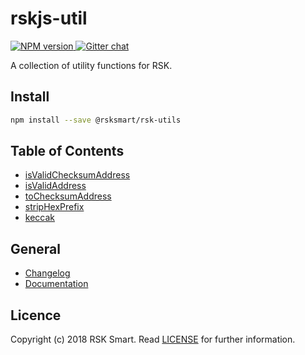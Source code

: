 # rskjs-util

<!-- NPM Version -->
<a href="https://www.npmjs.org/package/rskjs-util">
	<img src="http://img.shields.io/npm/v/rskjs-util.svg"
alt="NPM version" />
</a>

<!-- Gitter chat -->
<a href="https://gitter.im/rsksmart/rskj">
	<img src="https://badges.gitter.im/Join%20Chat.svg" alt="Gitter chat" />
</a>


A collection of utility functions for RSK.

## Install
```bash
npm install --save @rsksmart/rsk-utils
```

## Table of Contents

- [isValidChecksumAddress](docs/docs.md#isvalidchecksumaddress)
- [isValidAddress](docs/docs.md#isvalidaddress)
- [toChecksumAddress](docs/docs.md#tochecksumaddress)
- [stripHexPrefix](docs/docs.md#striphexprefix)
- [keccak](docs/docs.md#keccak)

## General
- [Changelog](CHANGELOG.md)
- [Documentation](docs/docs.md)

## Licence
Copyright (c) 2018 RSK Smart. Read [LICENSE](LICENSE) for further information.
